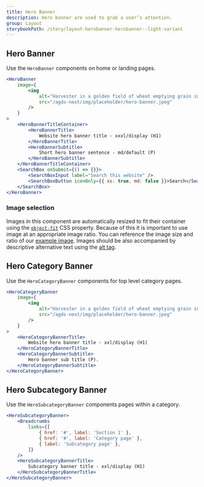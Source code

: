 ```yaml
---
title: Hero Banner
description: Hero banner are used to grab a user’s attention.
group: Layout
storybookPath: /story/layout-herobanner-herobanner--light-variant
---
```


## Hero Banner

Use the `HeroBanner` components on home or landing pages.

```jsx live
<HeroBanner
	image={
		<img
			alt="Harvester in a golden field of wheat emptying grain into a chaser bin moving alongside it."
			src="/agds-next/img/placeholder/hero-banner.jpeg"
		/>
	}
>
	<HeroBannerTitleContainer>
		<HeroBannerTitle>
			Website hero banner title - xxxl/display (H1)
		</HeroBannerTitle>
		<HeroBannerSubtitle>
			Short hero banner sentence - md/default (P)
		</HeroBannerSubtitle>
	</HeroBannerTitleContainer>
	<SearchBox onSubmit={() => {}}>
		<SearchBoxInput label="Search this website" />
		<SearchBoxButton iconOnly={{ xs: true, md: false }}>Search</SearchBoxButton>
	</SearchBox>
</HeroBanner>
```

### Image selection

Images in this component are automatically resized to fit their container using the [`object-fit`](https://developer.mozilla.org/en-US/docs/Web/CSS/object-fit) CSS property. Because of this it is important to use image at an appropriate image ratio. You can reference the image size and ratio of our [example image](/agds-next/img/placeholder/hero-banner.jpeg). Images should be also accompanied by descriptive alternative text using the [alt tag](https://developer.mozilla.org/en-US/docs/Web/HTML/Element/img#attr-alt).

## Hero Category Banner

Use the `HeroCategoryBanner` components for top level category pages.

```jsx live
<HeroCategoryBanner
	image={
		<img
			alt="Harvester in a golden field of wheat emptying grain into a chaser bin moving alongside it."
			src="/agds-next/img/placeholder/hero-banner.jpeg"
		/>
	}
>
	<HeroCategoryBannerTitle>
		Website hero banner title - xxl/display (H1)
	</HeroCategoryBannerTitle>
	<HeroCategoryBannerSubtitle>
		Hero banner sub title (P).
	</HeroCategoryBannerSubtitle>
</HeroCategoryBanner>
```

## Hero Subcategory Banner

Use the `HeroSubcategoryBanner` components pages within a category.

```jsx live
<HeroSubcategoryBanner>
	<Breadcrumbs
		links={[
			{ href: '#', label: 'Section 1' },
			{ href: '#', label: 'Category page' },
			{ label: 'Subcategory page' },
		]}
	/>
	<HeroSubcategoryBannerTitle>
		Subcategory banner title - xxl/display (H1)
	</HeroSubcategoryBannerTitle>
</HeroSubcategoryBanner>
```
